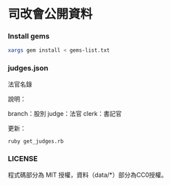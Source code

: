 # 司改會公開資料

### Install gems

```bash
xargs gem install < gems-list.txt
```

### judges.json

法官名錄

說明：

branch：股別
judge：法官
clerk：書記官

更新：

```bash
ruby get_judges.rb
```

### LICENSE

程式碼部分為 MIT 授權，資料（data/*）部分為CC0授權。
